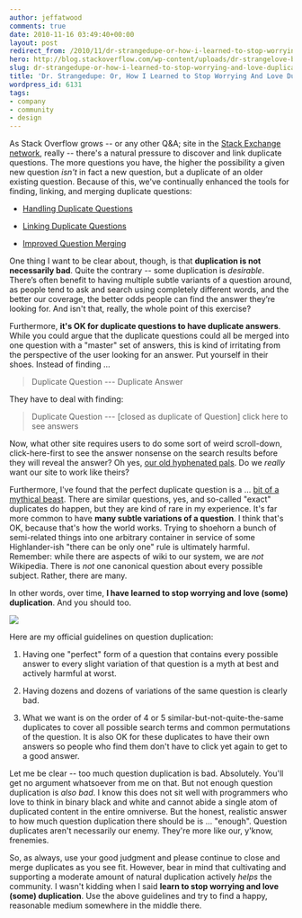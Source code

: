 ```yaml
---
author: jeffatwood
comments: true
date: 2010-11-16 03:49:40+00:00
layout: post
redirect_from: /2010/11/dr-strangedupe-or-how-i-learned-to-stop-worrying-and-love-duplication
hero: http://blog.stackoverflow.com/wp-content/uploads/dr-strangelove-bomb.jpg
slug: dr-strangedupe-or-how-i-learned-to-stop-worrying-and-love-duplication
title: 'Dr. Strangedupe: Or, How I Learned to Stop Worrying And Love Duplication'
wordpress_id: 6131
tags:
- company
- community
- design
---
```


As Stack Overflow grows -- or any other Q&A; site in the [Stack Exchange network](http://stackexchange.com/sites), really -- there's a natural pressure to discover and link duplicate questions. The more questions you have, the higher the possibility a given new question _isn't_ in fact a new question, but a duplicate of an older existing question. Because of this, we've continually enhanced the tools for finding, linking, and merging duplicate questions:





  * [Handling Duplicate Questions](http://blog.stackoverflow.com/2009/04/handling-duplicate-questions/)

  * [Linking Duplicate Questions](http://blog.stackoverflow.com/2009/05/linking-duplicate-questions/)

  * [Improved Question Merging](http://blog.stackoverflow.com/2010/06/improved-question-merging/)


One thing I want to be clear about, though, is that **duplication is not necessarily bad**. Quite the contrary -- some duplication is _desirable_. There’s often benefit to having multiple subtle variants of a question around, as people tend to ask and search using completely different words, and the better our coverage, the better odds people can find the answer they’re looking for. And isn't that, really, the whole point of this exercise?

Furthermore, **it's OK for duplicate questions to have duplicate answers**. While you could argue that the duplicate questions could all be merged into one question with a "master" set of answers, this is kind of irritating from the perspective of the user looking for an answer. Put yourself in their shoes. Instead of finding ...



<blockquote>
Duplicate Question
---
Duplicate Answer
</blockquote>



They have to deal with finding:



<blockquote>
Duplicate Question
---
[closed as duplicate of Question] click here to see answers
</blockquote>



Now, what other site requires users to do some sort of weird scroll-down, click-here-first to see the answer nonsense on the search results before they will reveal the answer? Oh yes, [our old hyphenated pals](http://www.codinghorror.com/blog/2009/03/whos-your-arch-enemy.html).  Do we _really_ want our site to work like theirs?

Furthermore, I've found that the perfect duplicate question is a ... [bit of a mythical beast](http://en.wikipedia.org/wiki/Unicorn). There are similar questions, yes, and so-called "exact" duplicates do happen, but they are kind of rare in my experience. It's far more common to have **many subtle variations of a question**. I think that's OK, because that's how the world works. Trying to shoehorn a bunch of semi-related things into one arbitrary container in service of some Highlander-ish "there can be only one" rule is ultimately harmful. Remember: while there are aspects of wiki to our system, we are _not_ Wikipedia. There is _not_ one canonical question about every possible subject. Rather, there are many.

In other words, over time, **I have learned to stop worrying and love (some) duplication**. And you should too.

[![](http://blog.stackoverflow.com/wp-content/uploads/dr-strangelove-bomb.jpg)](http://www.imdb.com/title/tt0057012/)

Here are my official guidelines on question duplication:





  1. Having one "perfect" form of a question that contains every possible answer to every slight variation of that question is a myth at best and actively harmful at worst.

  2. Having dozens and dozens of variations of the same question is clearly bad.

  3. What we want is on the order of 4 or 5 similar-but-not-quite-the-same duplicates to cover all possible search terms and common permutations of the question. It is also OK for these duplicates to have their own answers so people who find them don't have to click yet again to get to a good answer.


Let me be clear -- too much question duplication is bad. Absolutely. You'll get no argument whatsoever from me on that. But not enough question duplication is _also bad_. I know this does not sit well with programmers who love to think in binary black and white and cannot abide a single atom of duplicated content in the entire omniverse. But the honest, realistic answer to how much question duplication there should be is ... "enough". Question duplicates aren't necessarily our enemy. They're more like our, y'know, frenemies.

So, as always, use your good judgment and please continue to close and merge duplicates as you see fit. However, bear in mind that cultivating and supporting a moderate amount of natural duplication actively _helps_ the community. I wasn't kidding when I said **learn to stop worrying and love (some) duplication**. Use the above guidelines and try to find a happy, reasonable medium somewhere in the middle there.
